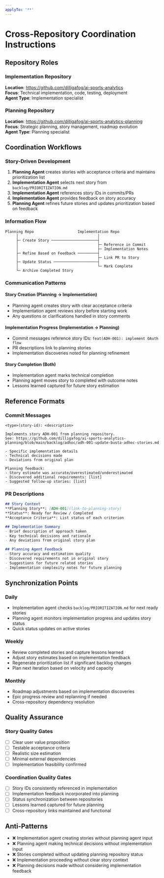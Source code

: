 ```yaml
---
applyTo: '**'
---
```


# Cross-Repository Coordination Instructions

## Repository Roles

### Implementation Repository
**Location**: https://github.com/dilligafog/ai-sports-analytics  
**Focus**: Technical implementation, code, testing, deployment  
**Agent Type**: Implementation specialist

### Planning Repository  
**Location**: https://github.com/dilligafog/ai-sports-analytics-planning  
**Focus**: Strategic planning, story management, roadmap evolution  
**Agent Type**: Planning specialist

## Coordination Workflows

### Story-Driven Development
1. **Planning Agent** creates stories with acceptance criteria and maintains prioritization list
2. **Implementation Agent** selects next story from `backlog/PRIORITIZATION.md`
3. **Implementation Agent** references story IDs in commits/PRs
4. **Implementation Agent** provides feedback on story accuracy
5. **Planning Agent** refines future stories and updates prioritization based on feedback

### Information Flow
```
Planning Repo                    Implementation Repo
     │                                    │
     ├─ Create Story ─────────────────────┤
     │                                    ├─ Reference in Commit
     │                                    ├─ Implementation Notes
     ├─ Refine Based on Feedback ─────────┤
     │                                    ├─ Link PR to Story
     ├─ Update Status ────────────────────┤
     │                                    └─ Mark Complete
     └─ Archive Completed Story
```

### Communication Patterns

#### Story Creation (Planning → Implementation)
- Planning agent creates story with clear acceptance criteria
- Implementation agent reviews story before starting work
- Any questions or clarifications handled in story comments

#### Implementation Progress (Implementation → Planning)
- Commit messages reference story IDs: `feat(ADH-001): implement OAuth flow`
- PR descriptions link to planning stories
- Implementation discoveries noted for planning refinement

#### Story Completion (Both)
- Implementation agent marks technical completion
- Planning agent moves story to completed with outcome notes
- Lessons learned captured for future story estimation

## Reference Formats

### Commit Messages
```
<type>(story-id): <description>

Implements story ADH-001 from planning repository.
See: https://github.com/dilligafog/ai-sports-analytics-planning/blob/main/backlog/adhoc/adh-001-update-busta-adhoc-stories.md

- Specific implementation details
- Technical decisions made
- Deviations from original plan

Planning feedback:
- Story estimate was accurate/overestimated/underestimated
- Discovered additional requirements: [list]
- Suggested follow-up stories: [list]
```

### PR Descriptions
```markdown
## Story Context
**Planning Story**: [ADH-001](link-to-planning-story)
**Status**: Ready for Review / Completed
**Acceptance Criteria**: List status of each criterion

## Implementation Summary
- Brief description of approach taken
- Key technical decisions and rationale
- Any deviations from original story plan

## Planning Agent Feedback
- Story accuracy and estimation quality
- Discovered requirements not in original story
- Suggestions for future related stories
- Implementation complexity notes for future planning
```

## Synchronization Points

### Daily
- Implementation agent checks `backlog/PRIORITIZATION.md` for next ready stories
- Planning agent monitors implementation progress and updates story status
- Quick status updates on active stories

### Weekly  
- Review completed stories and capture lessons learned
- Adjust story estimates based on implementation feedback
- Regenerate prioritization list if significant backlog changes
- Plan next iteration based on velocity and capacity

### Monthly
- Roadmap adjustments based on implementation discoveries
- Epic progress review and replanning if needed
- Cross-repository dependency resolution

## Quality Assurance

### Story Quality Gates
- [ ] Clear user value proposition
- [ ] Testable acceptance criteria
- [ ] Realistic size estimation
- [ ] Minimal external dependencies
- [ ] Implementation feasibility confirmed

### Coordination Quality Gates
- [ ] Story IDs consistently referenced in implementation
- [ ] Implementation feedback incorporated into planning
- [ ] Status synchronization between repositories
- [ ] Lessons learned captured for future planning
- [ ] Cross-repository links maintained and functional

## Anti-Patterns
- ❌ Implementation agent creating stories without planning agent input
- ❌ Planning agent making technical decisions without implementation input
- ❌ Stories completed without updating planning repository status
- ❌ Implementation proceeding without clear story context
- ❌ Planning decisions made without considering implementation feedback
